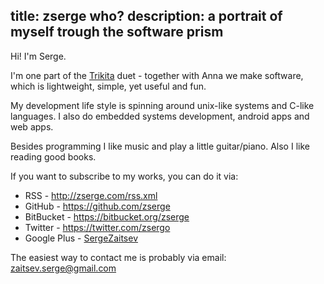 title: zserge who?
description: a portrait of myself trough the software prism
---

Hi! I'm Serge.

I'm one part of the [Trikita] duet - together with Anna we make software, which
is lightweight, simple, yet useful and fun.

<!-- list of projects here -->

My development life style is spinning around unix-like systems and C-like
languages. I also do embedded systems development, android apps and web apps.

Besides programming I like music and play a little guitar/piano. Also I like
reading good books.

If you want to subscribe to my works, you can do it via:

* RSS - http://zserge.com/rss.xml
* GitHub - https://github.com/zserge
* BitBucket - https://bitbucket.org/zserge
* Twitter - https://twitter.com/zsergo
* Google Plus - [SergeZaitsev](https://plus.google.com/u/0/+SergeZaitsev)

The easiest way to contact me is probably via email: zaitsev.serge@gmail.com

[Trikita]: http://trikita.co/

